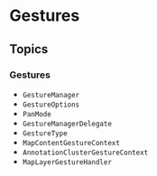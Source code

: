 #  Gestures

## Topics

### Gestures

- ``GestureManager``
- ``GestureOptions``
- ``PanMode``
- ``GestureManagerDelegate``
- ``GestureType``
- ``MapContentGestureContext``
- ``AnnotationClusterGestureContext``
- ``MapLayerGestureHandler``

